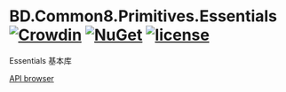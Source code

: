 # BD.Common8.Primitives.Essentials [![Crowdin](https://badges.crowdin.net/bdcommon8/localized.svg)](https://crowdin.com/project/bdcommon8) [![NuGet](https://img.shields.io/nuget/v/BD.Common8.Primitives.Essentials.svg)](https://www.nuget.org/packages/BD.Common8.Primitives.Essentials) [![license](https://img.shields.io/badge/license-MIT%20License-yellow.svg)](https://github.com/BeyondDimension/Common/blob/dev8/LICENSE)
Essentials 基本库

[API browser](https://beyonddimension.github.io/Common/api/index.html)